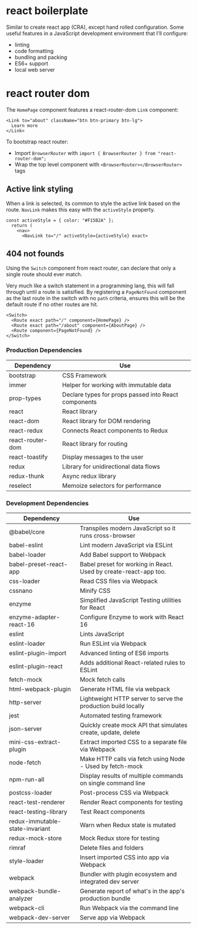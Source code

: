 # react boilerplate

Similar to create react app (CRA), except hand rolled configuration. Some useful features in a JavaScript development environment that I'll configure:

- linting
- code formatting
- bundling and packing
- ES6+ support
- local web server

# react router dom

The `HomePage` component features a react-router-dom `Link` component:

    <Link to="about" className="btn btn-primary btn-lg">
      Learn more
    </Link>

To bootstrap react router:

- Import `BrowserRouter` with `import { BrowserRouter } from "react-router-dom";`
- Wrap the top level component with `<BrowserRouter></BrowserRouter>` tags

## Active link styling

When a link is selected, its common to style the active link based on the route. `NavLink` makes this easy with the `activeStyle` property.

    const activeStyle = { color: "#F15B2A" };
      return (
        <nav>
          <NavLink to="/" activeStyle={activeStyle} exact>

## 404 not founds

Using the `Switch` component from react router, can declare that only a single route should ever match.

Very much like a switch statement in a programming lang, this will fall through until a route is satisified. By registering a `PageNotFound` component as the last route in the switch with no `path` criteria, ensures this will be the default route if no other routes are hit.

    <Switch>
      <Route exact path="/" component={HomePage} />
      <Route exact path="/about" component={AboutPage} />
      <Route component={PageNotFound} />
    </Switch>

### Production Dependencies

| **Dependency**   | **Use**                                              |
| ---------------- | ---------------------------------------------------- |
| bootstrap        | CSS Framework                                        |
| immer            | Helper for working with immutable data               |
| prop-types       | Declare types for props passed into React components |
| react            | React library                                        |
| react-dom        | React library for DOM rendering                      |
| react-redux      | Connects React components to Redux                   |
| react-router-dom | React library for routing                            |
| react-toastify   | Display messages to the user                         |
| redux            | Library for unidirectional data flows                |
| redux-thunk      | Async redux library                                  |
| reselect         | Memoize selectors for performance                    |

### Development Dependencies

| **Dependency**                  | **Use**                                                          |
| ------------------------------- | ---------------------------------------------------------------- |
| @babel/core                     | Transpiles modern JavaScript so it runs cross-browser            |
| babel-eslint                    | Lint modern JavaScript via ESLint                                |
| babel-loader                    | Add Babel support to Webpack                                     |
| babel-preset-react-app          | Babel preset for working in React. Used by create-react-app too. |
| css-loader                      | Read CSS files via Webpack                                       |
| cssnano                         | Minify CSS                                                       |
| enzyme                          | Simplified JavaScript Testing utilities for React                |
| enzyme-adapter-react-16         | Configure Enzyme to work with React 16                           |
| eslint                          | Lints JavaScript                                                 |
| eslint-loader                   | Run ESLint via Webpack                                           |
| eslint-plugin-import            | Advanced linting of ES6 imports                                  |
| eslint-plugin-react             | Adds additional React-related rules to ESLint                    |
| fetch-mock                      | Mock fetch calls                                                 |
| html-webpack-plugin             | Generate HTML file via webpack                                   |
| http-server                     | Lightweight HTTP server to serve the production build locally    |
| jest                            | Automated testing framework                                      |
| json-server                     | Quickly create mock API that simulates create, update, delete    |
| mini-css-extract-plugin         | Extract imported CSS to a separate file via Webpack              |
| node-fetch                      | Make HTTP calls via fetch using Node - Used by fetch-mock        |
| npm-run-all                     | Display results of multiple commands on single command line      |
| postcss-loader                  | Post-process CSS via Webpack                                     |
| react-test-renderer             | Render React components for testing                              |
| react-testing-library           | Test React components                                            |
| redux-immutable-state-invariant | Warn when Redux state is mutated                                 |
| redux-mock-store                | Mock Redux store for testing                                     |
| rimraf                          | Delete files and folders                                         |
| style-loader                    | Insert imported CSS into app via Webpack                         |
| webpack                         | Bundler with plugin ecosystem and integrated dev server          |
| webpack-bundle-analyzer         | Generate report of what's in the app's production bundle         |
| webpack-cli                     | Run Webpack via the command line                                 |
| webpack-dev-server              | Serve app via Webpack                                            |
